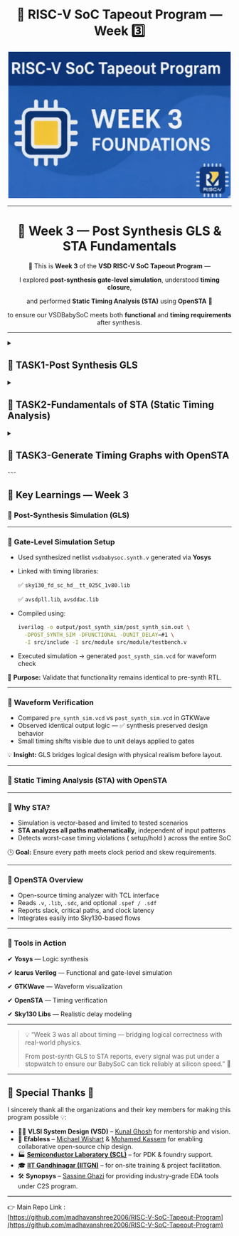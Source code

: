 <h1 align="center">🔳 RISC-V SoC Tapeout Program — Week 3️⃣</h1>

<p align="center"><img src="./ASSETS/week3.png" width="500" alt="image 0.1"/></p>

---

<div align="center">

# 🚀 Week 3 —  Post Synthesis GLS & STA Fundamentals

🌟 This is **Week 3** of the **VSD RISC-V SoC Tapeout Program** —

I explored **post-synthesis gate-level simulation**, understood **timing closure**,

and performed **Static Timing Analysis (STA)** using **OpenSTA** 🧠

to ensure our VSDBabySoC meets both **functional** and **timing requirements** after synthesis.

</div>

---

<details>
<summary><h2> 🌟 TASK1-Post Synthesis GLS </h2> </summary>


# 🧠 Week 3 – Post-Synthesis Simulation of VSDBabySoC (GLS)

After completing RTL-level verification in Week 2, the next milestone is to **verify the functionality of the synthesized (gate-level) design**.

👉Post-synthesis simulation (also called **Gate-Level Simulation – GLS**) is one of the **most important steps** in the ASIC design flow. After synthesis, our BabySoC RTL is converted into a **gate-level netlist** using the Sky130 standard cell library. The goal here is simple:

👉 To ensure that the design **still works exactly as intended** after synthesis, and to check if there are **any timing-related issues** that were not visible in pre-synthesis simulation.

---

## 🔨 Purpose of Gate-Level Simulation (GLS)

The **main objectives** of GLS for BabySoC are:

1. **Functionality + Timing Verification**
    - Checks whether the **gate-level netlist** still behaves as the RTL design.
    - Uses **SDF (Standard Delay Format)** for accurate timing verification.
2. **Dynamic Circuit Behavior**
    - Captures real-world issues like **glitches** or **metastability** which are invisible in RTL.
3. **Post-Synthesis Validation**
    - Confirms that modules like the **RISC-V core, PLL, and DAC** are all mapped correctly to standard cells.
    - Ensures there are **no unexpected latches, mismatches, or synthesis-induced bugs**.
4. **Final Check Before PnR**
    - This is the **last chance** to catch functional/timing problems **before moving to Physical Design (PnR)**.

<p align="center"><img src="./ASSETS/0.png" width="700" alt="image 0"/></p>

---

## 🎯 Objective

1. Perform **logic synthesis** on the BabySoC design using Yosys.
2. Generate a **gate-level netlist** that represents the same behavior as the RTL.
3. Run a **post-synthesis simulation** using Icarus Verilog.
4. Compare **pre- and post-synthesis** simulation waveforms to confirm functional equivalence.

---

## ⚙️Step 1 –Environment Setup

Before moving into synthesis, verify that your environment is ready:

```bash
sudo apt update
sudo apt install yosys iverilog gtkwave
```

🧩 **Tools we’ll use:**

- **Yosys** – Open-source synthesis tool
- **Icarus Verilog** – Simulator for gate-level testing
- **GTKWave** – Waveform viewer

---

## 🗂️Step 2 –Organizing Directories

To keep the workflow structured, create dedicated folders inside the `output/` directory.

```bash
mkdir -p output/synth output/post_synth_sim
```

Your updated directory tree should now look like this 👇

```bash
output/
├── pre_synth_sim/
│   ├── pre_synth_sim.out
│   ├── vsdbabysoc.synth.v
│   └── pre_synth_sim.vcd
└── post_synth_sim/
```

This separation makes debugging and file tracking much easier.

---

## 🧰 Step 3 –Synthesis with Yosys

- The synthesis process converts RTL code into →  equivalent gate-level representation (netlist).

### 1️⃣ Launch Yosys

```bash
yosys
```

<p align="center"><img src="./ASSETS/2.png" width="700" alt="image 2"/></p>

---

### 2️⃣ Read all verilog files

```bash
### Load RTL files
yosys> read_verilog src/module/vsdbabysoc.v
yosys> read_verilog -I src/include src/module/rvmyth.v
yosys> read_verilog -I src/include src/module/clk_gate.v
```

### **3️⃣ Load the Liberty Files for Synthesis**

```bash
# Load library files
yosys> read_liberty -lib src/lib/avsdpll.lib
yosys> read_liberty -lib src/lib/avsddac.lib
yosys> read_liberty -lib src/lib/sky130_fd_sc_hd__tt_025C_1v80.lib
```

<p align="center"><img src="./ASSETS/3.png" width="700" alt="image 3"/></p>

---

### **4️⃣ Run Synthesis Targeting `vsdbabysoc`**

```bash
yosys> synth -top vsdbabysoc
```

<p align="center"><img src="./ASSETS/4.png" width="700" alt="image 4"/></p>

---

### 5️⃣Statistics of Yosys Synthesis

<p align="center"><img src="./ASSETS/5.png" width="700" alt="image 5"/></p>

<p align="center"><img src="./ASSETS/6.png" width="700" alt="image 6"/></p>

<p align="center"><img src="./ASSETS/7.png" width="700" alt="image 7"/></p>

<p align="center"><img src="./ASSETS/8.png" width="700" alt="image 8"/></p>

<p align="center"><img src="./ASSETS/9.png" width="700" alt="image 9"/></p>

---

### **6️⃣ Map D Flip-Flops to Standard Cells**

```bash
yosys> dfflibmap -liberty src/lib/sky130_fd_sc_hd__tt_025C_1v80.lib
```

<p align="center"><img src="./ASSETS/10.png" width="700" alt="image 10"/></p>

---

### **7️⃣ Perform Optimization and Technology Mapping**

```bash
yosys> opt
yosys> abc -liberty src/lib/sky130_fd_sc_hd__tt_025C_1v80.lib -script +strash;scorr;ifraig;retime;{D};strash;dch,-f;map,-M,1,{D}
```

<p align="center"><img src="./ASSETS/11.png" width="700" alt="image 11"/></p>

<p align="center"><img src="./ASSETS/12.png" width="700" alt="image 12"/></p>

---

### **8️⃣ Perform Final Clean-Up and Renaming**

```bash
yosys> flatten
yosys> setundef -zero
yosys> clean -purge
yosys> rename -enumerate
```

<p align="center"><img src="./ASSETS/13.png" width="700" alt="image 13"/></p>

---

### **9️⃣ Check Statistics**

```bash
yosys> stat
```

<p align="center"><img src="./ASSETS/14.png" width="700" alt="image 14"/></p>

---

### **🔟 Write the Synthesized Netlist**

```bash
yosys> write_verilog -noattr output/post_synth_sim/vsdbabysoc.synth.v
```

<p align="center"><img src="./ASSETS/15.png" width="700" alt="image 15"/></p>

✅ **Output:** `synth_netlist.v` – the synthesized gate-level version of our BabySoC core.

```bash
yosys> cd output/post_synth_sim/
```

<p align="center"><img src="./ASSETS/16.png" width="700" alt="image 16"/></p>

---

## 🧪 Step 4 – Post-Synthesis Simulation

📌 Before going to next check your directory, that should now look like this 👇

```bash
output/
├── pre_synth_sim/
│   ├── pre_synth_sim.out
│   ├── vsdbabysoc.synth.v
│   └── pre_synth_sim.vcd
├── post_synth_sim/
    ├── vsdbabysoc.synth.v
    └── post_synth_sim.out
```

Now that we have the gate-level netlist, we must verify that its behavior matches the RTL simulation results.

We use the **same testbench** (`tb_mythcore_test.v`), replacing the RTL design with the synthesized netlist.

### 🔹 Compile the Gate-Level Design

```bash
iverilog -o /home/maddy/Desktop/open_source_tapout/VLSI/VSDBabySoC/output/post_synth_sim/post_synth_sim.out -DPOST_SYNTH_SIM -DFUNCTIONAL -DUNIT_DELAY=#1 -I /home/maddy/Desktop/open_source_tapout/VLSI/VSDBabySoC/src/include -I /home/maddy/Desktop/open_source_tapout/VLSI/VSDBabySoC/src/module /home/maddy/Desktop/open_source_tapout/VLSI/VSDBabySoC/src/module/testbench.v
```
### 🔹 Post-Synthesis Simulation – Command Breakdown

```bash
iverilog \
  -o output/post_synth_sim/post_synth_sim.out \   # Output simulation executable
  -DPOST_SYNTH_SIM \                              # Enable POST_SYNTH_SIM mode
  -DFUNCTIONAL \                                  # Use behavioral models
  -DUNIT_DELAY=#1 \                               # Assign #1 delay for all gates
  -I src/include \                                # Include path for header files
  -I src/module \                                 # Include path for modules
  src/module/testbench.v                          # Top-level testbench

```

**Explanation of Options:**

- 🔹 **`iverilog`** → Icarus Verilog compiler to convert Verilog into an executable.
- 🔹 **`o <path>`** → Output binary path for the simulation.
- 🔹 **`DPOST_SYNTH_SIM`** → Switch testbench to post-synthesis simulation mode.
- 🔹 **`DFUNCTIONAL`** → Use high-level behavioral models instead of gate timing.
- 🔹 **`DUNIT_DELAY=#1`** → Assigns a unit delay of `#1` for all gates.
- 🔹 **`I <include_path>`** → Add include directories for modules or headers.
- 🔹 **`testbench.v`** → Specifies the testbench as the top-level simulation file.

### 🔹 Run the Simulation

```bash
cd output/post_synth_sim
./post_synth_sim.out
```

This will produce a new `.vcd` file (waveform dump).

<p align="center"><img src="./ASSETS/17.png" width="700" alt="image 17"/></p>

### 🔹 Visualize the Waveform by GTKwave

```bash
gtkwave tb_mythcore_test_post.vcd
```

Observe signal transitions, clock gating, and output behavior.

<p align="center"><img src="./ASSETS/18.png" width="700" alt="image 18"/></p>

---

## 🔬 Step 5 – Result Analysis

When you compare **pre- and post-synthesis waveforms** in GTKWave (`pre_synth_sim.vcd` vs `post_synth_sim.vcd`):

- The **functional behavior** should be identical.
- Slight **timing variations** may appear because the synthesized design includes gate delays.
- Successful matching confirms that **Yosys synthesis preserved the RTL logic**.

---

## 🧩 Step 6 – Conclusion

🎉 **Post-synthesis verification completed!**

| Stage | Tool | Output | Verification |
| --- | --- | --- | --- |
| RTL Simulation | Icarus Verilog | `pre_synth_sim.vcd` | Functional correctness |
| Synthesis | Yosys | `vsdbabysoc.synth.v.v` | Logical equivalence |
| Gate-Level Simulation | Icarus Verilog | `post_synth_sim.vcd` |  |

---

## **Comparing Pre-Synthesis ⚡VS⚡ Post-Synthesis Output**

Why because the matching outputs between pre- and post-synthesis simulations mean the synthesis process has preserved your design’s functionality, while now adding real-world timing considerations. 

### 🔹 Pre-Synthesis **⚡** Post-Synthesis

| Aspect | Pre-Synthesis | Post-Synthesis |
| --- | --- | --- |
| **Purpose** | Verify RTL logic & functionality | Verify gate-level design & timing |
| **Focus** | Logical correctness, design intent | Gate delays, timing violations, glitches |
| **Simulation** | Behavioral, fast | Gate-level, includes timing info |
| **Outcome** | Confirms RTL works as intended | Confirms synthesized design behaves correctly in real-world conditions |

📌  Pre-Synthesis output

<p align="center"><img src="./ASSETS/19.png" width="700" alt="image 19"/></p>

📌 Post-Synthesis output

<p align="center"><img src="./ASSETS/20.png" width="700" alt="image 20"/></p>

</details>













<details>
<summary><h2> 🌟 TASK2-Fundamentals of STA (Static Timing Analysis) </h2> </summary>

## **⏱️ Introduction**

**Static Timing Analysis (STA)** is one of the many techniques available to verify the timing of a digital design.

An alternate approach used to verify timing is **timing simulation**, which checks both functionality and timing behavior.

The term *timing analysis* refers to either of these two methods — static timing analysis or timing simulation.

STA is *static* because it analyzes the circuit without applying input vectors. In contrast, simulation-based timing analysis applies stimuli to the circuit inputs, observes behavior, and checks timing dynamically.

In a CMOS digital design flow, STA can be performed at multiple implementation stages.

<p align="center"><img src="./ASSETS/49.png" width="700" alt="image 49"/></p>

---

## **⚙️ OpenSTA Overview**

**OpenSTA** is an open-source static timing analysis tool used to analyze and verify timing performance of digital circuits at the gate level.

It uses a **TCL command interpreter** to read design files, specify constraints, and generate timing reports.

---

## **📁Input Files**

- `.v` — Gate-level Verilog Netlist
- `.lib` — Liberty Timing Libraries
- `.sdc` — Synopsys Design Constraints (clocks, delays, false paths)
- `.sdf` — Annotated Delay File (optional)
- `.spef` — Parasitics (RC extraction)
- `.vcd` / `.saif` — Switching activity for power analysis

---

## **⏰Clock Modeling Features**

- **Generated Clocks:** Derived from existing clocks
- **Latency:** Clock propagation delay
- **Source Latency:** Delay from clock source to input
- **Uncertainty:** Accounts for jitter or skew
- **Propagated vs. Ideal:** Real vs. ideal clock network modeling
- **Gated Clock Checks:** For conditionally enabled clocks
- **Multi-Frequency Clocks:** Multi-domain clock analysis

---

## **🚧Exception Paths**

Timing exceptions refine analysis for realistic circuit behavior:

- `set_false_path` — Ignores invalid paths
- `set_multicycle_path` — Allows multi-cycle operations
- `set_max_delay` / `set_min_delay` — Defines custom timing limits
    
<p align="center"><img src="./ASSETS/50.png" width="700" alt="image 50"/></p>
    

---

## **⚡Delay Calculation**

- **Integrated Dartu/Menezes/Pileggi Algorithm:**
    
    Computes effective capacitance for RC networks to model realistic gate/net delays.
    
- **External Delay Calculator API:**
    
    Enables custom delay modeling (layout-aware or temperature-adaptive).
    

---

## **📊Timing Analysis & Reporting**

OpenSTA offers commands for analyzing paths, delays, and setup/hold checks.

Example:

```
report_checks -from [get_pins U1/Q] -to [get_pins U2/D]

```

---

## **Timing Paths**

**Definition:**

Timing paths represent the logical signal routes between source and destination, including combinational and sequential elements.

STA analyzes timing paths to evaluate delays, setup, and hold requirements.

### **Timing Path Elements**

- **Start Point:**
    
    The origin of the signal — usually an input port or clock pin of a register.
    
- **End Point:**
    
    The destination — either a register input (D pin) or an output port.
    
- **Combinational Logic:**
    
    Logic between start and end points that determines signal delay.
    

**Path Types:**

1. Input → Register (in2reg)
2. Register → Register (reg2reg)
3. Register → Output (reg2out)
4. Input → Output (in2out)
    
<p align="center"><img src="./ASSETS/51.png" width="700" alt="image 51"/></p>
    

---

## **Setup and Hold Checks**

- **Setup Check:**
    
    Minimum time data must be stable *before* the clock edge.
    
    Violations can cause incorrect data capture.
    
- **Hold Check:**
    
    Minimum time data must remain stable *after* the clock edge.
    
    Violations can cause metastability or data corruption.
    
<p align="center"><img src="./ASSETS/52.png" width="700" alt="image 52"/></p>
    

---

## **📐Slack Calculation**

Slack measures how close a design is to meeting timing requirements.

- **Setup Slack:**
    
    `Setup slack = Data required time - Data arrival time`
    
- **Hold Slack:**
    
    `Hold slack = Data arrival time - Data required time`
    

**Interpretation:**

- Positive slack → Design meets timing.
- Zero slack → Critical timing condition.
- Negative slack → Timing violation.
    
<p align="center"><img src="./ASSETS/53.png" width="700" alt="image 53"/></p>
    

---

## **📐 Common SDC Constraints**

**Synopsys Design Constraints (SDC)** define timing, environment, and design behavior.

### **Categories**

| 🏷️ **Category** | ⚙️ **Commands** |
| --- | --- |
| **Operating Conditions** | `set_operating_conditions` |
| **Wire-Load Models** | `set_wire_load_mode`, `set_wire_load_model`, `set_wire_load_selection_group` |
| **Environmental** | `set_drive`, `set_driving_cell`, `set_load`, `set_fanout_load`, `set_input_transition`, `set_port_fanout_number` |
| **Design Rules** | `set_max_capacitance`, `set_max_fanout`, `set_max_transition` |
| **Timing** | `create_clock`, `create_generated_clock`, `set_clock_latency`, `set_clock_transition`, `set_disable_timing`, `set_propagated_clock`, `set_clock_uncertainty`, `set_input_delay`, `set_output_delay` |
| **Exceptions** | `set_false_path`, `set_max_delay`, `set_multicycle_path` |
| **Power** | `set_max_dynamic_power`, `set_max_leakage_power` |

</details>







<details>
<summary><h2> 🌟 TASK3-Generate Timing Graphs with OpenSTA</h2> </summary>


## 🗂️Organizing Directories

To keep the workflow structured, create dedicated folders inside the `OpenSTA/` directory.

```bash
cd VSDBabgySoC

mkdir OpenSTA

cd OpenSTA
```

My updated directory tree should now look like this 👇

```bash
VSDBabySoC/
├── src/
├── output/
└── OpenSTA/

```

This separation makes debugging and file tracking much easier.

<p align="center"><img src="./ASSETS/21.png" width="700" alt="image 21"/></p>

---

## **Installation of OpenSTA**

**Note:** Installation instructions are adapted from the official OpenSTA repository: 🔗 [https://github.com/parallaxsw/OpenSTA](https://github.com/parallaxsw/OpenSTA)

**Step 1: Clone the Repository**

```
git clone https://github.com/parallaxsw/OpenSTA.git
cd OpenSTA
```

<p align="center"><img src="./ASSETS/22.png" width="700" alt="image 22"/></p>

**Step 2: Build the Docker Image**

```
docker build --file Dockerfile.ubuntu22.04 --tag opensta .
```

This builds a Docker image named opensta using the provided Ubuntu 22.04 Dockerfile. All dependencies are installed during this step.

<p align="center"><img src="./ASSETS/23.png" width="700" alt="image 23"/></p>

<p align="center"><img src="./ASSETS/24.png" width="700" alt="image 24"/></p>

<p align="center"><img src="./ASSETS/25.png" width="700" alt="image 25"/></p>

**Step 3: Run the OpenSTA Container**

To run a docker container using the OpenSTA image, use the -v option to docker to mount direcories with data to use and -i to run interactively.

```
docker run -i -v $HOME:/data opensta
```

<p align="center"><img src="./ASSETS/26.png" width="700" alt="image 26"/></p>

You now have OpenSTA installed and running inside a Docker container. After successful installation, you will see the % prompt—this indicates that the OpenSTA interactive shell is ready for use.

**Timing Analysis Using Inline Commands**

Once inside the OpenSTA shell (% prompt), you can perform a basic static timing analysis using the following inline commands:

```
# Instructs OpenSTA to read and load the Liberty file "nangate45_slow.lib.gz".
read_liberty /OpenSTA/examples/nangate45_slow.lib.gz

# Intructs OpenSTA to read and load the Verilog file (gate level verilog netlist) "example1.v"
read_verilog /OpenSTA/examples/example1.v

# Using "top," which stands for the main module, links the Verilog code with the Liberty timing cells.
link_design top

# Create a 10ns clock named 'clk' for clk1, clk2, and clk3 inputs
create_clock -name clk -period 10 {clk1 clk2 clk3}

# Set 0ns input delay for inputs in1 and in2 relative to clock 'clk'
set_input_delay -clock clk 0 {in1 in2}

# Report of the timing checks for the design
report_checks
```

*This flow is useful for quick testing and debugging without writing a full TCL script.*

<p align="center"><img src="./ASSETS/27.png" width="700" alt="image 27"/></p>

**Note:** We used report_checks here because only the slow liberty file (nangate45_slow.lib.gz) is loaded.

<p align="center"><img src="./ASSETS/28.png" width="700" alt="image 28"/></p>

<p align="center"><img src="./ASSETS/29.png" width="700" alt="image 29"/></p>

<p align="center"><img src="./ASSETS/30.png" width="700" alt="image 30"/></p>

<p align="center"><img src="./ASSETS/31.png" width="700" alt="image 31"/></p>

This represents a setup (max delay) corner, so the analysis focuses on setup timing by default.

---

**Why Does report_checks Show Only Max (Setup) Paths?**

By default, report_checks reports -path_delay max (i.e., setup checks).

OpenSTA interprets report_checks without arguments as:

```
report_checks -path_delay max
```

<p align="center"><img src="./ASSETS/32.png" width="700" alt="image 32"/></p>

This reports only max path delays, i.e., setup timing checks.

✅**How to Also Get Hold (min) Paths:**

If you want both setup and hold timing checks (i.e., both max and min path delays), use:

```
report_checks -path_delay min
```

<p align="center"><img src="./ASSETS/33.png" width="700" alt="image 33"/></p>

**Analyzing report outcomes**

*Verilog Netlist: example1.v*

```
module top (in1, in2, clk1, clk2, clk3, out);
  input in1, in2, clk1, clk2, clk3;
  output out;
  wire r1q, r2q, u1z, u2z;

  DFF_X1 r1 (.D(in1), .CK(clk1), .Q(r1q));
  DFF_X1 r2 (.D(in2), .CK(clk2), .Q(r2q));
  BUF_X1 u1 (.A(r2q), .Z(u1z));
  AND2_X1 u2 (.A1(r1q), .A2(u1z), .ZN(u2z));
  DFF_X1 r3 (.D(u2z), .CK(clk3), .Q(out));
endmodule
```

Here are the commands for Yosys synthesis for example1.v:

```bash
cd VSDBabySoC/OpenSTA/examples/
VSDBabySoC/OpenSTA/examples$ yosys
yosys> read_liberty -lib nangate45_slow.lib
```

- you will possible face this error like this

<p align="center"><img src="./ASSETS/34.png" width="700" alt="image 34"/></p>

- because the files are in ```gz```

<p align="center"><img src="./ASSETS/35.png" width="700" alt="image 35"/></p>

- follow the commands

```bash
gunzip nangate45_slow.lib.gz
```

<p align="center"><img src="./ASSETS/36.png" width="700" alt="image 36"/></p>

---

```bash
patha@spatha-VirtualBox:~/VLSI/VSDBabySoC/OpenSTA/examples$ yosys
yosys> read_liberty -lib nangate45_slow.lib
yosys> read_verilog example1.v
yosys> synth -top top
```

<p align="center"><img src="./ASSETS/37.png" width="700" alt="image 37"/></p>

<p align="center"><img src="./ASSETS/38.png" width="700" alt="image 38"/></p>

```bash
yosys> show
```

<p align="center"><img src="./ASSETS/39.png" width="700" alt="image 39"/></p>

---

## **Static timing analysis using OpenSTA**

### **Timing Ananlysis Using In line Commands**

Here’s the same OpenSTA timing analysis flow with added SPEF-based parasitic modeling:

This enables **more realistic delay and slack computation** by including post-layout RC data, improving timing signoff precision.

```
docker run -i -v $HOME:/data opensta
```

```bash
read_liberty /OpenSTA/examples/nangate45_slow.lib.gz
read_verilog /OpenSTA/examples/example1.v
link_design top
read_spef /OpenSTA/examples/example1.dspef
create_clock -name clk -period 10 {clk1 clk2 clk3}
set_input_delay -clock clk 0 {in1 in2}
report_checks
```

<p align="center"><img src="./ASSETS/40.png" width="700" alt="image 40"/></p>

<p align="center"><img src="./ASSETS/41.png" width="700" alt="image 41"/></p>

---

**Report Capacitance per Stage**

Reports timing paths with 4-digit precision and shows the net capacitance at each stage, helping identify high-cap nodes that may affect delay.

---

**Report Timing with Capacitance, Slew, Input Pins, and Fanout**

Report timing with capacitance, slew, input pins, and fanout per stage.

<p align="center"><img src="./ASSETS/42.png" width="700" alt="image 42"/></p>

<p align="center"><img src="./ASSETS/43.png" width="700" alt="image 43"/></p>

---

**Timing Analysis Using a TCL Script**

To automate the timing flow, you can write the commands into a .tcl script and execute it from the OpenSTA shell.

cmds

```
# Load liberty files for max and min analysis
read_liberty -max /home/maddy/Desktop/open_source_tapout/VLSI/VSDBabySoC/OpenSTA/examples/nangate45_slow.lib
read_liberty -min /home/maddy/Desktop/open_source_tapout/VLSI/VSDBabySoC/OpenSTA/examples/nangate45_fast.lib

# Read the gate-level Verilog netlist
read_verilog /home/maddy/Desktop/open_source_tapout/VLSI/VSDBabySoC/OpenSTA/examples/example1.v

# Link the top-level design
link_design top

# Define clocks and input delays
create_clock -name clk -period 10 {clk1 clk2 clk3}
set_input_delay -clock clk 0 {in1 in2}

# Generate a full min/max timing report
report_checks -path_delay min_max
```

| **Line of Code** | **Purpose** | **Explanation** |
| --- | --- | --- |
| `read_liberty -max nangate45_slow.lib.gz` | Load max delay library | Loads the **slow corner Liberty file** for **setup (max delay)** analysis. |
| `read_liberty -min nangate45_fast.lib.gz` | Load min delay library | Loads the **fast corner Liberty file** for **hold (min delay)** analysis. |
| `read_verilog example1.v` | Load gate-level netlist | Reads the synthesized **Verilog netlist** of the design. |
| `link_design top` | Link design | Links the netlist using `top` as the **top-level module**, connecting it with Liberty cells. |
| `create_clock -name clk -period 10 {clk1 clk2 clk3}` | Create clock | Defines a **clock named `clk`** with a 10 ns period on ports `clk1`, `clk2`, and `clk3`. |
| `set_input_delay -clock clk 0 {in1 in2}` | Set input delay | Applies **0 ns input delay** relative to `clk` for inputs `in1` and `in2`. |
| `report_checks -path_delay min_max` | Run full STA | Reports both **setup (max)** and **hold (min)** timing paths and checks. |

---

**Run the Script Using Docker**

To run this script non-interactively using Docker:

```bash
docker run -it -v $HOME:/data opensta /data/VLSI/VSDBabySoC/OpenSTA/examples/min_max_delays.tcl
```

### **VSDBabySoC basic timing analysis**

To begin static timing analysis on the VSDBabySoC design, you must organize and prepare the required files in specific directories.

```
# Create a directory to store Liberty timing libraries

VSDBabySoC/OpenSTA$ mkdir -p examples/timing_libs/

# Create a directory to store synthesized netlist and constraint files

mkdir -p examples/BabySoC
ls

BabySoC/
gcd_sky130hd.sdc vsdbabysoc_synthesis.sdc  vsdbabysoc.synth.v
```

These files include:

- Standard cell library: sky130_fd_sc_hd__tt_025C_1v80.lib
- IP-specific Liberty libraries: avsdpll.lib, avsddac.lib
- Synthesized gate-level netlist: vsdbabysoc.synth.v
- Timing constraints: vsdbabysoc_synthesis.sdc

Below is the TCL script to run complete min/max timing checks on the SoC:

- **vsdbabysoc_min_max_delays.tcl**
    
    ```
    # Load Liberty Libraries (standard cell + IPs)
    read_liberty -min /data/VLSI/VSDBabySoC/OpenSTA/examples/timing_libs/sky130_fd_sc_hd__tt_025C_1v80.lib
    read_liberty -max /data/VLSI/VSDBabySoC/OpenSTA/examples/timing_libs/sky130_fd_sc_hd__tt_025C_1v80.lib
    
    read_liberty -min /data/VLSI/VSDBabySoC/OpenSTA/examples/timing_libs/avsdpll.lib
    read_liberty -max /data/VLSI/VSDBabySoC/OpenSTA/examples/timing_libs/avsdpll.lib
    
    read_liberty -min /data/VLSI/VSDBabySoC/OpenSTA/examples/timing_libs/avsddac.lib
    read_liberty -max /data/VLSI/VSDBabySoC/OpenSTA/examples/timing_libs/avsddac.lib
    
    # Read Synthesized Netlist
    read_verilog /data/VLSI/VSDBabySoC/OpenSTA/examples/BabySoC/vsdbabysoc.synth.v
    
    # Link the Top-Level Design
    link_design vsdbabysoc
    
    # Apply SDC Constraints
    read_sdc /data/VLSI/VSDBabySoC/OpenSTA/examples/BabySoC/vsdbabysoc_synthesis.sdc
    
    # Generate Timing Report
    report_checks
    ```
    

| **Line of Code** | **Purpose** | **Explanation** |
| --- | --- | --- |
| `read_liberty -min ...sky130...` & `-max ...sky130...` | Load standard cell library | Loads the **typical PVT corner** for both min (hold) and max (setup) timing analysis. |
| `read_liberty -min/-max avsdpll.lib` | Load PLL IP Liberty | Includes Liberty timing views of the **PLL IP** used in the design. |
| `read_liberty -min/-max avsddac.lib` | Load DAC IP Liberty | Includes Liberty timing views of the **DAC IP** used in the design. |
| `read_verilog vsdbabysoc.synth.v` | Load synthesized netlist | Loads the gate-level Verilog netlist of the **VSDBabySoC** design. |
| `link_design vsdbabysoc` | Link top-level module | Links the hierarchy using `vsdbabysoc` as the **top module** for timing analysis. |
| `read_sdc vsdbabysoc_synthesis.sdc` | Load constraints | Loads SDC file specifying **clock definitions, input/output delays, and false paths**. |
| `report_checks` | Run timing analysis | Generates a default **setup timing report**. Add `-path_delay min_max` to see both hold and setup. |

execute it inside the Docker container:

```
docker run -it -v $HOME:/data openstaVSDBabySoC/OpenSTA/examples/BabySoC/vsdbabysoc_min_max_delays.tcl
```

⚠️ **Possible Error Alert**

You may encounter the following error when running the script:

```
Warning: VSDBabySoC/OpenSTA/examples/timing_libs/sky130_fd_sc_hd__tt_025C_1v80.lib line 23, default_fanout_load is 0.0.
Warning: VSDBabySoC/OpenSTA/examples/timing_libs/sky130_fd_sc_hd__tt_025C_1v80.lib line 1, library sky130_fd_sc_hd__tt_025C_1v80 already exists.
Warning: VSDBabySoC/OpenSTA/examples/timing_libs/sky130_fd_sc_hd__tt_025C_1v80.lib line 23, default_fanout_load is 0.0.
Error: VSDBabySoC/OpenSTA/examples/timing_libs/avsdpll.lib line 54, syntax error
```

✅ **Fix:**

This error occurs because Liberty syntax does not support // for single-line comments, and more importantly, the { character appearing after // confuses the Liberty parser. Specifically, check around *line 54 of avsdpll.lib* and correct any syntax issues such as:

```
//pin (GND#2) {
//  direction : input;
//  max_transition : 2.5;
//  capacitance : 0.001;
//}
```

✔️ **Replace with:**

```
/*
pin (GND#2) {
  direction : input;
  max_transition : 2.5;
  capacitance : 0.001;
}
*/
```

This should allow OpenSTA to parse the Liberty file without throwing syntax errors.

After fixing the Liberty file comment syntax as shown above, you can rerun the script to perform complete timing analysis for VSDBabySoC:

---

## **VSDBabySoC PVT Corner Analysis (Post-Synthesis Timing)**

Static Timing Analysis (STA) is performed across various **PVT (Process-Voltage-Temperature)** corners to ensure the design meets timing requirements under different conditions.

**Critical Timing Corners**

**Worst Max Path (Setup-critical) Corners:**

- `ss_LowTemp_LowVolt`
- `ss_HighTemp_LowVolt`*These represent the **slowest** operating conditions.*

**Worst Min Path (Hold-critical) Corners:**

- `ff_LowTemp_HighVolt`
- `ff_HighTemp_HighVolt`*These represent the **fastest** operating conditions.*

**Timing libraries** required for this analysis can be downloaded from:

🔗 [Skywater PDK - sky130_fd_sc_hd Timing Libraries](https://github.com/efabless/skywater-pdk-libs-sky130_fd_sc_hd/tree/master/timing)

Below is the script that can be used to perform STA across the PVT corners for which the Sky130 Liberty files are available.

### TCL file

```
 set list_of_lib_files(1) "sky130_fd_sc_hd__tt_025C_1v80.lib"set list_of_lib_files(2) "sky130_fd_sc_hd__ff_100C_1v65.lib"set list_of_lib_files(3) "sky130_fd_sc_hd__ff_100C_1v95.lib"set list_of_lib_files(4) "sky130_fd_sc_hd__ff_n40C_1v56.lib"set list_of_lib_files(5) "sky130_fd_sc_hd__ff_n40C_1v65.lib"set list_of_lib_files(6) "sky130_fd_sc_hd__ff_n40C_1v76.lib"set list_of_lib_files(7) "sky130_fd_sc_hd__ss_100C_1v40.lib"set list_of_lib_files(8) "sky130_fd_sc_hd__ss_100C_1v60.lib"set list_of_lib_files(9) "sky130_fd_sc_hd__ss_n40C_1v28.lib"set list_of_lib_files(10) "sky130_fd_sc_hd__ss_n40C_1v35.lib"set list_of_lib_files(11) "sky130_fd_sc_hd__ss_n40C_1v40.lib"set list_of_lib_files(12) "sky130_fd_sc_hd__ss_n40C_1v44.lib"set list_of_lib_files(13) "sky130_fd_sc_hd__ss_n40C_1v76.lib"

 read_liberty /data/VLSI/VSDBabySoC/OpenSTA/examples/timing_libs/avsdpll.lib
 read_liberty /data/VLSI/VSDBabySoC/OpenSTA/examples/timing_libs/avsddac.lib

 for {set i 1} {$i <= [array size list_of_lib_files]} {incr i} {
 read_liberty /data/VLSI/VSDBabySoC/OpenSTA/examples/timing_libs/$list_of_lib_files($i)
 read_verilog /data/VLSI/VSDBabySoC/OpenSTA/examples/BabySoC/vsdbabysoc.synth.v
 link_design vsdbabysoc
 current_design
 read_sdc /data/VLSI/VSDBabySoC/OpenSTA/examples/BabySoC/vsdbabysoc_synthesis.sdc
 check_setup -verbose
 report_checks -path_delay min_max -fields {nets cap slew input_pins fanout} -digits {4} > /data/VLSI/VSDBabySoC/OpenSTA/examples/BabySoC/STA_OUTPUT/min_max_$list_of_lib_files($i).txt

 exec echo "$list_of_lib_files($i)" >> /data/VLSI/VSDBabySoC/OpenSTA/examples/BabySoC/STA_OUTPUT/sta_worst_max_slack.txt
 report_worst_slack -max -digits {4} >> /data/VLSI/VSDBabySoC/OpenSTA/examples/BabySoC/STA_OUTPUT/sta_worst_max_slack.txt

 exec echo "$list_of_lib_files($i)" >> /data/VLSI/VSDBabySoC/OpenSTA/examples/BabySoC/STA_OUTPUT/sta_worst_min_slack.txt
 report_worst_slack -min -digits {4} >> /data/VLSI/VSDBabySoC/OpenSTA/examples/BabySoC/STA_OUTPUT/sta_worst_min_slack.txt

 exec echo "$list_of_lib_files($i)" >> /data/VLSI/VSDBabySoC/OpenSTA/examples/BabySoC/STA_OUTPUT/sta_tns.txt
 report_tns -digits {4} >> /data/VLSI/VSDBabySoC/OpenSTA/examples/BabySoC/STA_OUTPUT/sta_tns.txt

 exec echo "$list_of_lib_files($i)" >> /data/VLSI/VSDBabySoC/OpenSTA/examples/BabySoC/STA_OUTPUT/sta_wns.txt
 report_wns -digits {4} >> /data/VLSI/VSDBabySoC/OpenSTA/examples/BabySoC/STA_OUTPUT/sta_wns.txt
 }
```

| **Command** | **Purpose** | **Explanation** |
| --- | --- | --- |
| `report_worst_slack -max` | Report Worst Setup Slack | Outputs the **most negative setup slack** (WNS) in the design for the current PVT corner. |
| `report_worst_slack -min` | Report Worst Hold Slack | Outputs the **most negative hold slack** in the design for the current PVT corner. |
| `report_tns` | Report Total Negative Slack (TNS) | Prints the **sum of all negative slacks** (across all violating paths). Reflects how widespread timing violations are. |
| `report_wns` | Report Worst Negative Slack (WNS) | Prints the **single worst slack** (i.e., the most timing-violating path). Indicates severity of the critical path violation. |

execute it inside the Docker container:

```
docker run -it -v $HOME:/data opensta VSDBabySoC/OpenSTA/examples/BabySoC/sta_across_pvt.tcl
```

After executing the above script, you can find the generated timing reports in the STA_OUTPUT directory:

```
ls

min_max_sky130_fd_sc_hd__ff_100C_1v65.lib.txt  min_max_sky130_fd_sc_hd__ss_100C_1v40.lib.txt  min_max_sky130_fd_sc_hd__ss_n40C_1v44.lib.txt  sta_worst_max_slack.txt

min_max_sky130_fd_sc_hd__ff_100C_1v95.lib.txt  min_max_sky130_fd_sc_hd__ss_100C_1v60.lib.txt  min_max_sky130_fd_sc_hd__ss_n40C_1v76.lib.txt  sta_worst_min_slack.txt

min_max_sky130_fd_sc_hd__ff_n40C_1v56.lib.txt  min_max_sky130_fd_sc_hd__ss_n40C_1v28.lib.txt  min_max_sky130_fd_sc_hd__tt_025C_1v80.lib.txt

min_max_sky130_fd_sc_hd__ff_n40C_1v65.lib.txt  min_max_sky130_fd_sc_hd__ss_n40C_1v35.lib.txt  sta_tns.txt

min_max_sky130_fd_sc_hd__ff_n40C_1v76.lib.txt  min_max_sky130_fd_sc_hd__ss_n40C_1v40.lib.txt  sta_wns.txt
```

| **File** | **Description** |
| --- | --- |
| `min_max_<lib>.txt` | Detailed timing report for setup and hold paths for each PVT corner |
| `sta_worst_max_slack.txt` | Worst setup slack values across all corners |
| `sta_worst_min_slack.txt` | Worst hold slack values across all corners |
| `sta_tns.txt` | Total negative slack values across all corners |
| `sta_wns.txt` | Worst negative slack values across all corners |

---

**Timing Summary Across PVT Corners (Post-Synthesis STA Results)**

The following timing summary table was collected by running STA across 13 PVT corners using OpenSTA.

Metrics such as Worst Hold Slack, Worst Setup Slack, WNS, and TNS were extracted from the output reports.

| **PVT_CORNER** | **Worst Setup Slack** | **Worst Hold Slack** | **WNS** | **TNS** |
| --- | --- | --- | --- | --- |
| tt_025C_1v80 | 2.2603 | 0.3096 | 0 | 0 |
| ff_100C_1v65 | 4.1853 | 0.2491 | 0 | 0 |
| ff_100C_1v95 | 5.5202 | 0.1960 | 0 | 0 |
| ff_n40C_1v56 | 1.8047 | 0.2915 | 0 | 0 |
| ff_n40C_1v65 | 3.1788 | 0.2551 | 0 | 0 |
| ff_n40C_1v76 | 4.2413 | 0.2243 | 0 | 0 |
| ss_100C_1v40 | -11.2888 | 0.9053 | -11.2888 | -9245.0244 |
| ss_100C_1v60 | -4.8042 | 0.6420 | -4.8042 | -3378.2246 |
| ss_n40C_1v28 | -55.7561 | 1.8296 | -55.7561 | -46170.3242 |
| ss_n40C_1v35 | -35.1855 | 1.3475 | -35.1855 | -28713.4316 |
| ss_n40C_1v40 | -27.0853 | 1.1249 | -27.0853 | -21725.4824 |
| ss_n40C_1v44 | -22.7070 | 0.9909 | -22.7070 | -17801.5625 |
| ss_n40C_1v76 | -5.2654 | 0.5038 | -5.2654 | -3208.7793 |

---

<p align="center"><img src="./ASSETS/44.png" width="700" alt="image 44"/></p>

<p align="center"><img src="./ASSETS/45.png" width="700" alt="image 45"/></p>

<p align="center"><img src="./ASSETS/46.png" width="700" alt="image 46"/></p>

<p align="center"><img src="./ASSETS/47.jpg" width="700" alt="image 47"/></p>

### 📌 combined view

<p align="center"><img src="./ASSETS/48.png" width="700" alt="image 48"/></p>

</details>
---

## 📒 Key Learnings — Week 3

### 🔧 Post-Synthesis Simulation (GLS)

---

### **📌 Gate-Level Simulation Setup**

- Used synthesized netlist `vsdbabysoc.synth.v` generated via **Yosys**
- Linked with timing libraries:
    
    ✅ `sky130_fd_sc_hd__tt_025C_1v80.lib`
    
    ✅ `avsdpll.lib`, `avsddac.lib`
    
- Compiled using:
    
    ```bash
    iverilog -o output/post_synth_sim/post_synth_sim.out \
      -DPOST_SYNTH_SIM -DFUNCTIONAL -DUNIT_DELAY=#1 \
      -I src/include -I src/module src/module/testbench.v
    
    ```
    
- Executed simulation → generated `post_synth_sim.vcd` for waveform check

🧩 **Purpose:** Validate that functionality remains identical to pre-synth RTL.

---

### **📌 Waveform Verification**

- Compared `pre_synth_sim.vcd` vs `post_synth_sim.vcd` in GTKWave
- Observed identical output logic — ✅ synthesis preserved design behavior
- Small timing shifts visible due to unit delays applied to gates

💡 **Insight:** GLS bridges logical design with physical realism before layout.

---

### 🧠 Static Timing Analysis (STA) with OpenSTA

---

### **📌 Why STA?**

- Simulation is vector-based and limited to tested scenarios
- **STA analyzes all paths mathematically**, independent of input patterns
- Detects worst-case timing violations ( setup/hold ) across the entire SoC

🕒 **Goal:** Ensure every path meets clock period and skew requirements.

---

### **📌 OpenSTA Overview**

- Open-source timing analyzer with TCL interface
- Reads `.v`, `.lib`, `.sdc`, and optional `.spef / .sdf`
- Reports slack, critical paths, and clock latency
- Integrates easily into Sky130-based flows

---

### 🧩 Tools in Action

✔ **Yosys** — Logic synthesis

✔ **Icarus Verilog** — Functional and gate-level simulation

✔ **GTKWave** — Waveform visualization

✔ **OpenSTA** — Timing verification

✔ **Sky130 Libs** — Realistic delay modeling

---

> 💡 “Week 3 was all about timing — bridging logical correctness with real-world physics.
> 
> 
> From post-synth GLS to STA reports, every signal was put under a stopwatch to ensure our BabySoC can tick reliably at silicon speed.” 🚀
> 


---

## 🙏 Special Thanks 👏

I sincerely thank all the organizations and their key members for making this program possible 💡:

- 🧑‍🏫 **VLSI System Design (VSD)** – [Kunal Ghosh](https://www.linkedin.com/in/kunal-ghosh-vlsisystemdesign-com-28084836/) for mentorship and vision.
- 🤝 **Efabless** – [Michael Wishart](https://www.linkedin.com/in/mike-wishart-81480612/) & [Mohamed Kassem](https://www.linkedin.com/in/mkkassem/) for enabling collaborative open-source chip design.
- 🏭 [**Semiconductor Laboratory (SCL)**](https://www.scl.gov.in/) – for PDK & foundry support.
- 🎓 [**IIT Gandhinagar (IITGN)**](https://www.linkedin.com/school/indian-institute-of-technology-gandhinagar-iitgn-/?originalSubdomain=in) – for on-site training & project facilitation.
- 🛠️ **Synopsys** – [Sassine Ghazi](https://www.linkedin.com/in/sassine-ghazi/) for providing industry-grade EDA tools under C2S program.

---

👉 Main Repo Link :  
[https://github.com/madhavanshree2006/RISC-V-SoC-Tapeout-Program](https://github.com/madhavanshree2006/RISC-V-SoC-Tapeout-Program)


